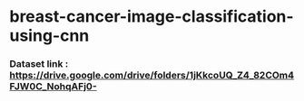 # breast-cancer-image-classification-using-cnn

### Dataset link : https://drive.google.com/drive/folders/1jKkcoUQ_Z4_82COm4FJW0C_NohqAFj0-
